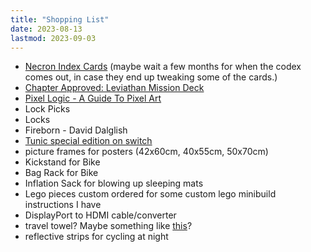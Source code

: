 ```yaml
---
title: "Shopping List"
date: 2023-08-13
lastmod: 2023-09-03
---
```


- [Necron Index Cards](https://www.games-workshop.com/en-GB/index-cards-necrons-2023-eng) (maybe wait a few months for when the codex comes out, in case they end up tweaking some of the cards.)
- [Chapter Approved: Leviathan Mission Deck](https://www.games-workshop.com/en-GB/chapter-approved-leviathan-mission-deck-2023-eng)
- [Pixel Logic - A Guide To Pixel Art](https://michafrar.gumroad.com/l/pixel-logic)
- Lock Picks
- Locks
- Fireborn - David Dalglish
- [Tunic special edition on switch](https://www.fangamer.com/products/tunic-deluxe-edition-game-nintendo-switch)
- picture frames for posters (42x60cm, 40x55cm, 50x70cm)
- Kickstand for Bike
- Bag Rack for Bike
- Inflation Sack for blowing up sleeping mats
- Lego pieces custom ordered for some custom lego minibuild instructions I have
- DisplayPort to HDMI cable/converter
- travel towel? Maybe something like [this](https://www.amazon.co.uk/Little-Bodhi-Microfiber-packtowl-microfibre/dp/B01MQUD23X)?
- reflective strips for cycling at night
